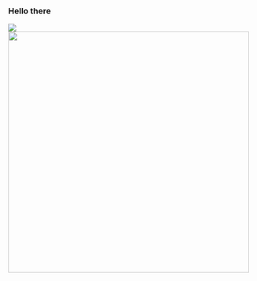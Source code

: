 ### Hello there 

<p>
<img src ="https://github-readme-stats.vercel.app/api?username=d8rkmind"> 
  <image src ="https://github-readme-stats.vercel.app/api/top-langs/?username=d8rkmind&layout=compact" width=490>
 </p>
<!--
**d8rkmind/d8rkmind** is a ✨ _special_ ✨ repository because its `README.md` (this file) appears on your GitHub profile.

Here are some ideas to get you started:

- 🔭 I’m currently working on ...
- 🌱 I’m currently learning ...
- 👯 I’m looking to collaborate on ...
- 🤔 I’m looking for help with ...
- 💬 Ask me about ...
- 📫 How to reach me: ...
- 😄 Pronouns: ...
- ⚡ Fun fact: ...
-->
